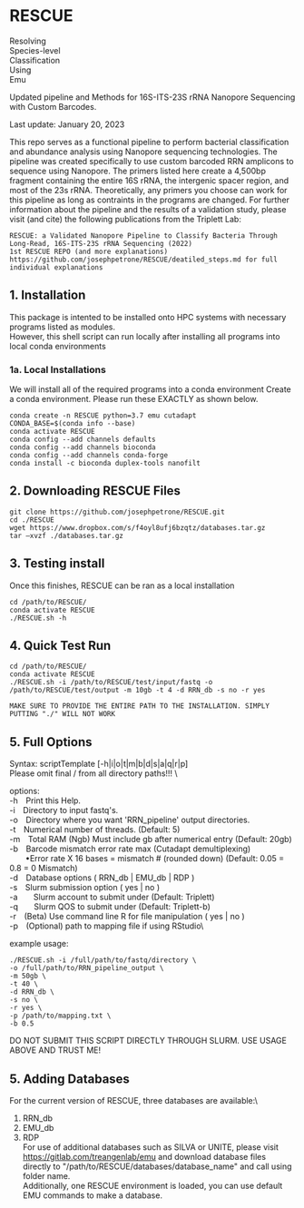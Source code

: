 # **RESCUE**
Resolving \
Species-level \
Classification \
Using \
Emu

Updated pipeline and Methods for 16S-ITS-23S rRNA Nanopore Sequencing with Custom Barcodes.

Last update: January 20, 2023

This repo serves as a functional pipeline to perform bacterial classification and abundance analysis using Nanopore sequencing technologies. The pipeline was created specifically to use custom barcoded RRN amplicons to sequence using Nanopore. The primers listed here create a 4,500bp fragment containing the entire 16S rRNA, the intergenic spacer region, and most of the 23s rRNA. Theoretically, any primers you choose can work for this pipeline as long as contraints in the programs are changed. For further information about the pipeline and the results of a validation study, please visit (and cite) the following publications from the Triplett Lab:

```
RESCUE: a Validated Nanopore Pipeline to Classify Bacteria Through Long-Read, 16S-ITS-23S rRNA Sequencing (2022)
1st RESCUE REPO (and more explanations) https://github.com/josephpetrone/RESCUE/deatiled_steps.md for full individual explanations
```

## **1. Installation**
This package is intented to be installed onto HPC systems with necessary programs listed as modules. \
However, this shell script can run locally after installing all programs into local conda environments

### **1a. Local Installations** 
We will install all of the required programs into a conda environment
Create a conda environment. Please run these EXACTLY as shown below.
```
conda create -n RESCUE python=3.7 emu cutadapt
CONDA_BASE=$(conda info --base)
conda activate RESCUE
conda config --add channels defaults
conda config --add channels bioconda
conda config --add channels conda-forge
conda install -c bioconda duplex-tools nanofilt
```
## **2. Downloading RESCUE Files**
```
git clone https://github.com/josephpetrone/RESCUE.git
cd ./RESCUE
wget https://www.dropbox.com/s/f4oyl8ufj6bzqtz/databases.tar.gz
tar –xvzf ./databases.tar.gz
```

## **3. Testing install**
Once this finishes, RESCUE can be ran as a local installation

```
cd /path/to/RESCUE/
conda activate RESCUE
./RESCUE.sh -h
```
## **4. Quick Test Run**
```
cd /path/to/RESCUE/
conda activate RESCUE
./RESCUE.sh -i /path/to/RESCUE/test/input/fastq -o /path/to/RESCUE/test/output -m 10gb -t 4 -d RRN_db -s no -r yes

MAKE SURE TO PROVIDE THE ENTIRE PATH TO THE INSTALLATION. SIMPLY PUTTING "./" WILL NOT WORK
```
## **5. Full Options**
Syntax: scriptTemplate [-h|i|o|t|m|b|d|s|a|q|r|p] \
Please omit final / from all directory paths!!! \

options:\
-h&emsp;Print this Help.\
-i&emsp;Directory to input fastq's.\
-o&emsp;Directory where you want 'RRN_pipeline' output directories.\
-t&emsp;Numerical number of threads. (Default: 5)\
-m&emsp;Total RAM (Ngb) Must include gb after numerical entry (Default: 20gb)\
-b&emsp;Barcode mismatch error rate max (Cutadapt demultiplexing)\
&emsp;&emsp;•Error rate X 16 bases = mismatch # (rounded down) (Default: 0.05 = 0.8 = 0 Mismatch)\
-d&emsp;Database options ( RRN_db | EMU_db | RDP )\
-s&emsp;Slurm submission option ( yes | no )\
-a&emsp;&emsp;Slurm account to submit under (Default: Triplett)\
-q&emsp;&emsp;Slurm QOS to submit under (Default: Triplett-b)\
-r&emsp;(Beta) Use command line R for file manipulation ( yes | no )\
-p&emsp;(Optional) path to mapping file if using RStudio\

example usage:
```
./RESCUE.sh -i /full/path/to/fastq/directory \
-o /full/path/to/RRN_pipeline_output \
-m 50gb \
-t 40 \
-d RRN_db \
-s no \
-r yes \
-p /path/to/mapping.txt \
-b 0.5 
```
DO NOT SUBMIT THIS SCRIPT DIRECTLY THROUGH SLURM. USE USAGE ABOVE AND TRUST ME!

## **5. Adding Databases**
For the current version of RESCUE, three databases are available:\
1. RRN_db
2. EMU_db
3. RDP \
For use of additional databases such as SILVA or UNITE, please visit https://gitlab.com/treangenlab/emu and download database files directly to "/path/to/RESCUE/databases/database_name" and call using folder name. \
Additionally, one RESCUE environment is loaded, you can use default EMU commands to make a database.

